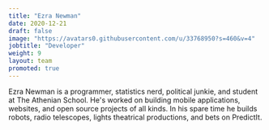 ```yaml
---
title: "Ezra Newman"
date: 2020-12-21
draft: false
image: "https://avatars0.githubusercontent.com/u/33768950?s=460&v=4"
jobtitle: "Developer"
weight: 9
layout: team
promoted: true
---
```


Ezra Newman is a programmer, statistics nerd, political junkie, and student at The Athenian School. He's worked on
building mobile applications, websites, and open source projects of all kinds. In his spare time he builds robots,
radio telescopes, lights theatrical productions, and bets on PredictIt.